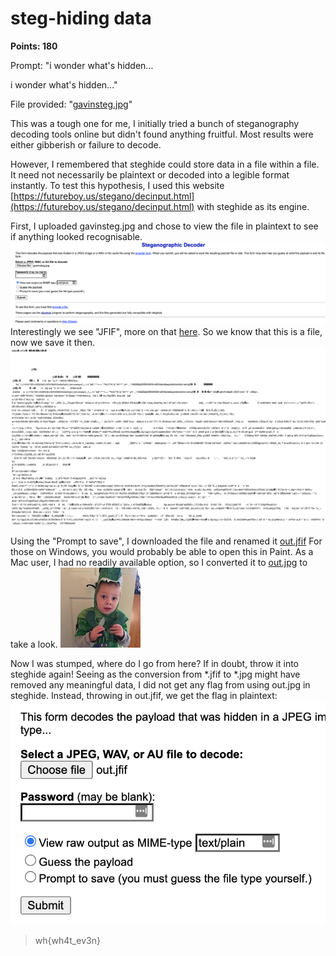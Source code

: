 # steg-hiding data
**Points: 180**

Prompt: "i wonder what's hidden...

i wonder what's hidden..."

File provided: "[gavinsteg.jpg](gavinsteg.jpg)"

This was a tough one for me, I initially tried a bunch of steganography decoding tools online but didn't found anything fruitful. Most results were either gibberish or failure to decode.

However, I remembered that steghide could store data in a file within a file. It need not necessarily be plaintext or decoded into a legible format instantly. 
To test this hypothesis, I used this website [https://futureboy.us/stegano/decinput.html](https://futureboy.us/stegano/decinput.html) with steghide as its engine.

First, I uploaded gavinsteg.jpg and chose to view the file in plaintext to see if anything looked recognisable. 
![Attempt 1](raw.png)
Interestingly we see "JFIF", more on that [here](https://en.wikipedia.org/wiki/JPEG_File_Interchange_Format). So we know that this is a file, now we save it then.
![Results](jfif.png)

Using the "Prompt to save", I downloaded the file and renamed it [out.jfif](out.jfif)
For those on Windows, you would probably be able to open this in Paint. As a Mac user, I had no readily available option, so I converted it to [out.jpg](out.jpg) to take a look.
![AGAIN?](out.jpg)

Now I was stumped, where do I go from here? If in doubt, throw it into steghide again!
Seeing as the conversion from *.jfif to *.jpg might have removed any meaningful data, I did not get any flag from using out.jpg in steghide.
Instead, throwing in out.jfif, we get the flag in plaintext:
![flag](flag.png)
> wh{wh4t_ev3n}
